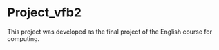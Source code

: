 # Project_vfb2
This project was developed as the final project of the English course for computing.
